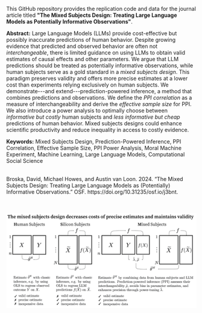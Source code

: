 This GitHub repository provides the replication code and data for the journal article titled **"The Mixed Subjects Design: Treating Large Language Models as Potentially Informative Observations"**.

**Abstract:** Large Language Models (LLMs) provide cost-effective but possibly inaccurate predictions of human behavior. Despite growing evidence that predicted and observed behavior are often not *interchangeable*, there is limited guidance on using LLMs to obtain valid estimates of causal effects and other parameters. We argue that LLM predictions should be treated as potentially informative observations, while human subjects serve as a gold standard in a *mixed subjects design*. This paradigm preserves validity and offers more precise estimates at a lower cost than experiments relying exclusively on human subjects. We demonstrate---and extend---prediction-powered inference, a method that combines predictions and observations. We define the *PPI correlation* as a measure of interchangeability and derive the *effective sample size* for PPI. We also introduce a power analysis to optimally choose between *informative but costly* human subjects and *less informative but cheap* predictions of human behavior. Mixed subjects designs could enhance scientific productivity and reduce inequality in access to costly evidence.

**Keywords:** Mixed Subjects Design, Prediction-Powered Inference, PPI Correlation, Effective Sample Size, PPI Power Analysis, Moral Machine Experiment, Machine Learning, Large Language Models, Computational Social Science


<br>
Broska, David, Michael Howes, and Austin van Loon. 2024. “The Mixed Subjects Design: Treating Large Language Models as (Potentially) Informative Observations.” OSF. https://doi.org/10.31235/osf.io/j3bnt.

<br>

<br>

<br>

![](Figures/0_Infogram.png)



